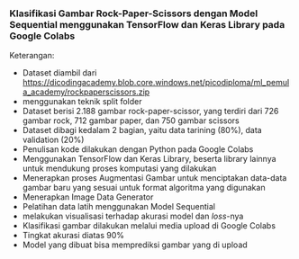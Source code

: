 ### Klasifikasi Gambar Rock-Paper-Scissors dengan Model Sequential menggunakan TensorFlow dan Keras Library pada Google Colabs

Keterangan:

* Dataset diambil dari https://dicodingacademy.blob.core.windows.net/picodiploma/ml_pemula_academy/rockpaperscissors.zip 
* menggunakan teknik split folder
* Dataset berisi 2.188 gambar rock-paper-scissor, yang terdiri dari 726 gambar rock, 712 gambar paper, dan 750 gambar scissors
* Dataset dibagi kedalam 2 bagian, yaitu data tarining (80%), data validation (20%)
* Penulisan kode dilakukan dengan Python pada Google Colabs
* Menggunakan TensorFlow dan Keras Library, beserta library lainnya untuk mendukung proses komputasi yang dilakukan
* Menerapkan proses Augmentasi Gambar untuk menciptakan data-data gambar baru yang sesuai untuk format algoritma yang digunakan
* Menerapkan Image Data Generator
* Pelatihan data latih menggunakan Model Sequential
* melakukan visualisasi terhadap akurasi model dan *loss*-nya
* Klasifikasi gambar dilakukan melalui media upload di Google Colabs
* Tingkat akurasi diatas 90%
* Model yang dibuat bisa memprediksi gambar yang di upload
